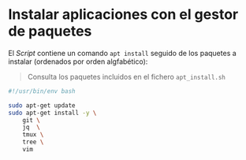 # Instalar aplicaciones con el gestor de paquetes

El *Script* contiene un comando `apt install` seguido de los paquetes a instalar (ordenados por orden algfabético):

> Consulta los paquetes incluidos en el fichero `apt_install.sh`

```bash
#!/usr/bin/env bash

sudo apt-get update
sudo apt-get install -y \
    git \
    jq  \
    tmux \
    tree \
    vim 
```
